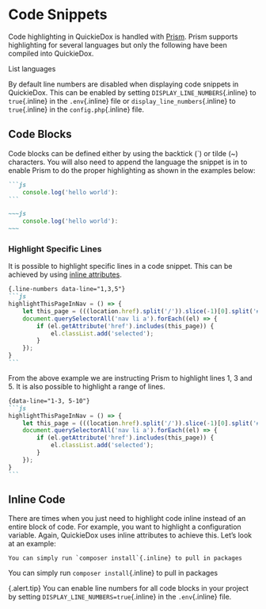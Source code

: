 # Code Snippets 

Code highlighting in QuickieDox is handled with [Prism](https://prismjs.com). Prism supports highlighting for several languages but only the following have been compiled into QuickieDox. 

List languages 

By default line numbers are disabled when displaying code snippets in QuickieDox. This can be enabled by setting `DISPLAY_LINE_NUMBERS`{.inline} to `true`{.inline} in the `.env`{.inline} file or `display_line_numbers`{.inline} to `true`{.inline} in the `config.php`{.inline} file. 

## Code Blocks

Code blocks can be defined either by using the backtick (`) or tilde (~) characters. You will also need to append the language the snippet is in to enable Prism to do the proper highlighting as shown in the examples below:

~~~markdown
```js
	console.log('hello world'):
```
~~~

```markdown
~~~js
    console.log('hello world'):
~~~
```

### Highlight Specific Lines

It is possible to highlight specific lines in a code snippet. This can be achieved by using [inline attributes]({version}/markdown-attributes). 

~~~markdown
{.line-numbers data-line="1,3,5"}
```js
highlightThisPageInNav = () => {
    let this_page = (((location.href).split('/')).slice(-1)[0].split('#'))[0];
    document.querySelectorAll('nav li a').forEach((el) => {
        if (el.getAttribute('href').includes(this_page)) {
            el.classList.add('selected');
        }
    });
}
```
~~~

From the above example we are instructing Prism to highlight lines 1, 3 and 5. It is also possible to highlight a range of lines. 

~~~markdown
{data-line="1-3, 5-10"}
```js
highlightThisPageInNav = () => {
    let this_page = (((location.href).split('/')).slice(-1)[0].split('#'))[0];
    document.querySelectorAll('nav li a').forEach((el) => {
        if (el.getAttribute('href').includes(this_page)) {
            el.classList.add('selected');
        }
    });
}
```
~~~

## Inline Code

There are times when you just need to highlight code inline instead of an entire block of code. For example, you want to highlight a configuration variable. Again, QuickieDox uses inline attributes to achieve this. Let’s look at an example:

```markdodwn
You can simply run `composer install`{.inline} to pull in packages
```

You can simply run `composer install`{.inline} to pull in packages

{.alert.tip}
You can enable line numbers for all code blocks in your project by setting `DISPLAY_LINE_NUMBERS=true`{.inline} in the `.env`{.inline} file.